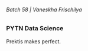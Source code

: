 <h6> Batch 58 | Vaneskha Frischilya </h6>
<h3> PYTN Data Science
  </h3>
  
  Prektis makes perfect.
